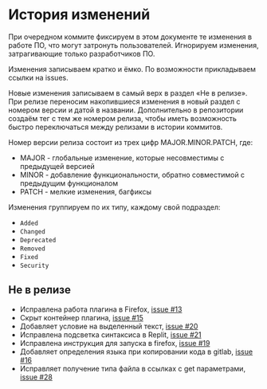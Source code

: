# История изменений

При очередном коммите фиксируем в этом документе те изменения в работе ПО, что могут затронуть пользователей. Игнорируем изменения, затрагивающие только разработчиков ПО.

Изменения записываем кратко и ёмко. По возможности прикладываем ссылки на issues.

Новые изменения записываем в самый верх в раздел «Не в релизе». При релизе переносим накопившиеся изменения в новый раздел с номером версии и датой в названии. Дополнительно в репозитории
создаём тег с тем же номером релиза, чтобы иметь возможность быстро переключаться между релизами в истории коммитов.

Номер версии релиза состоит из трех цифр MAJOR.MINOR.PATCH, где:

- MAJOR - глобальные изменение, которые несовместимы с предыдущей версией
- MINOR - добавление функциональности, обратно совместимой с предыдущим функционалом
- PATCH - мелкие изменения, багфиксы

Изменения группируем по их типу, каждому свой подраздел:

- `Added`
- `Changed`
- `Deprecated`
- `Removed`
- `Fixed`
- `Security`

## Не в релизе

- Исправлена работа плагина в Firefox, [issue #13](https://github.com/devmanorg/github-copy-plugin/issues/13)
- Скрыт контейнер плагина, [issue #15](https://github.com/devmanorg/github-copy-plugin/issues/15)
- Добавляет условие на выделенный текст, [issue #20](https://github.com/devmanorg/github-copy-plugin/issues/20)
- Исправлена подсветка синтаксиса в Replit, [issue #21](https://github.com/devmanorg/github-copy-plugin/issues/21)
- Исправлена инструкция для запуска в firefox, [issue #19](https://github.com/devmanorg/github-copy-plugin/issues/19)
- Добавляет определения языка при копировании кода в gitlab, [issue #16](https://github.com/devmanorg/github-copy-plugin/issues/16)
- Исправляет получение типа файла в ссылках с get параметрами, [issue #28](https://github.com/devmanorg/github-copy-plugin/issues/28)
